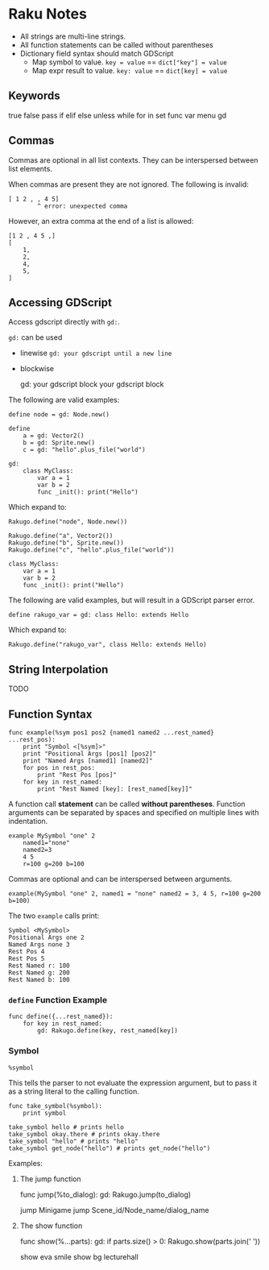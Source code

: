 # Raku Notes

- All strings are multi-line strings.
- All function statements can be called without parentheses
- Dictionary field syntax should match GDScript
  - Map symbol to value. `key = value` == `dict["key"] = value`
  - Map expr result to value. `key: value` == `dict[key] = value`

## Keywords

true false
pass
if elif else unless
while for in
set
func var
menu
gd

## Commas

Commas are optional in all list contexts. They can be interspersed between list
elements.

When commas are present they are not ignored. The following is invalid:

	[ 1 2 , , 4 5]
	        ^ error: unexpected comma

However, an extra comma at the end of a list is allowed:

	[1 2 , 4 5 ,]
	[
		1,
		2,
		4,
		5,
	]

## Accessing GDScript

Access gdscript directly with `gd:`.

`gd:` can be used

- linewise `gd: your gdscript until a new line`
- blockwise

	gd:
		your gdscript block
		your gdscript block

The following are valid examples:

	define node = gd: Node.new()

	define
		a = gd: Vector2()
		b = gd: Sprite.new()
		c = gd: "hello".plus_file("world")

	gd:
		class MyClass:
			var a = 1
			var b = 2
			func _init(): print("Hello")

Which expand to:

	Rakugo.define("node", Node.new())

	Rakugo.define("a", Vector2())
	Rakugo.define("b", Sprite.new())
	Rakugo.define("c", "hello".plus_file("world"))

	class MyClass:
		var a = 1
		var b = 2
		func _init(): print("Hello")

The following are valid examples, but will result in a GDScript parser error.

	define rakugo_var = gd: class Hello: extends Hello

Which expand to:

	Rakugo.define("rakugo_var", class Hello: extends Hello)

## String Interpolation

TODO

## Function Syntax

	func example(%sym pos1 pos2 {named1 named2 ...rest_named} ...rest_pos):
		print "Symbol <[%sym]>"
		print "Positional Args [pos1] [pos2]"
		print "Named Args [named1] [named2]"
		for pos in rest_pos:
			print "Rest Pos [pos]"
		for key in rest_named:
			print "Rest Named [key]: [rest_named[key]]"

A function call **statement** can be called **without parentheses**.
Function arguments can be separated by spaces and specified on multiple lines
with indentation.

	example MySymbol "one" 2
		named1="none"
		named2=3
		4 5
		r=100 g=200 b=100

Commas are optional and can be interspersed between arguments.

	example(MySymbol "one" 2, named1 = "none" named2 = 3, 4 5, r=100 g=200 b=100)

The two `example` calls print:

	Symbol <MySymbol>
	Positional Args one 2
	Named Args none 3
	Rest Pos 4
	Rest Pos 5
	Rest Named r: 100
	Rest Named g: 200
	Rest Named b: 100

### `define` Function Example

	func define({...rest_named}):
		for key in rest_named:
			gd: Rakugo.define(key, rest_named[key])

### Symbol

	%symbol

This tells the parser to not evaluate the expression argument, but to pass it
as a string literal to the calling function.

	func take_symbol(%symbol):
		print symbol
	
	take_symbol hello # prints hello
	take_symbol okay.there # prints okay.there
	take_symbol "hello" # prints "hello"
	take_symbol get_node("hello") # prints get_node("hello")

Examples:

1. The jump function

	func jump(%to_dialog):
		gd: Rakugo.jump(to_dialog)
	
	jump Minigame
	jump Scene_id/Node_name/dialog_name

2. The show function

	func show(%...parts):
		gd:
			if parts.size() > 0:
				Rakugo.show(parts.join(' '))
	
	show eva smile
	show bg lecturehall
